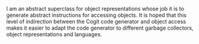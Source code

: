 I am an abstract superclass for object representations whose job it is to generate abstract instructions for accessing objects.  It is hoped that this level of indirection between the Cogit code generator and object access makes it easier to adapt the code generator to different garbage collectors, object representations and languages.